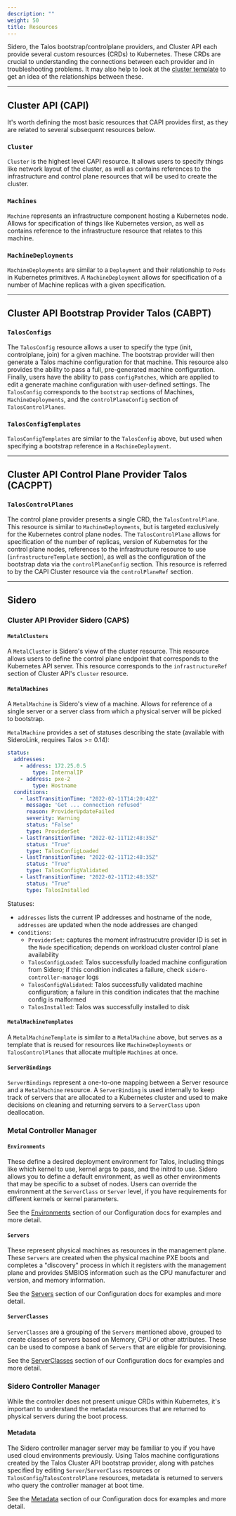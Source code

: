 ```yaml
---
description: ""
weight: 50
title: Resources
---
```


Sidero, the Talos bootstrap/controlplane providers, and Cluster API each provide several custom resources (CRDs) to Kubernetes.
These CRDs are crucial to understanding the connections between each provider and in troubleshooting problems.
It may also help to look at the [cluster template](https://github.com/talos-systems/sidero/blob/master/templates/cluster-template.yaml) to get an idea of the relationships between these.

---

## Cluster API (CAPI)

It's worth defining the most basic resources that CAPI provides first, as they are related to several subsequent resources below.

### `Cluster`

`Cluster` is the highest level CAPI resource.
It allows users to specify things like network layout of the cluster, as well as contains references to the infrastructure and control plane resources that will be used to create the cluster.

### `Machines`

`Machine` represents an infrastructure component hosting a Kubernetes node.
Allows for specification of things like Kubernetes version, as well as contains reference to the infrastructure resource that relates to this machine.

### `MachineDeployments`

`MachineDeployments` are similar to a `Deployment` and their relationship to `Pods` in Kubernetes primitives.
A `MachineDeployment` allows for specification of a number of Machine replicas with a given specification.

---

## Cluster API Bootstrap Provider Talos (CABPT)

### `TalosConfigs`

The `TalosConfig` resource allows a user to specify the type (init, controlplane, join) for a given machine.
The bootstrap provider will then generate a Talos machine configuration for that machine.
This resource also provides the ability to pass a full, pre-generated machine configuration.
Finally, users have the ability to pass `configPatches`, which are applied to edit a generate machine configuration with user-defined settings.
The `TalosConfig` corresponds to the `bootstrap` sections of Machines, `MachineDeployments`, and the `controlPlaneConfig` section of `TalosControlPlanes`.

### `TalosConfigTemplates`

`TalosConfigTemplates` are similar to the `TalosConfig` above, but used when specifying a bootstrap reference in a `MachineDeployment`.

---

## Cluster API Control Plane Provider Talos (CACPPT)

### `TalosControlPlanes`

The control plane provider presents a single CRD, the `TalosControlPlane`.
This resource is similar to `MachineDeployments`, but is targeted exclusively for the Kubernetes control plane nodes.
The `TalosControlPlane` allows for specification of the number of replicas, version of Kubernetes for the control plane nodes, references to the infrastructure resource to use (`infrastructureTemplate` section), as well as the configuration of the bootstrap data via the `controlPlaneConfig` section.
This resource is referred to by the CAPI Cluster resource via the `controlPlaneRef` section.

---

## Sidero

### Cluster API Provider Sidero (CAPS)

#### `MetalClusters`

A `MetalCluster` is Sidero's view of the cluster resource.
This resource allows users to define the control plane endpoint that corresponds to the Kubernetes API server.
This resource corresponds to the `infrastructureRef` section of Cluster API's `Cluster` resource.

#### `MetalMachines`

A `MetalMachine` is Sidero's view of a machine.
Allows for reference of a single server or a server class from which a physical server will be picked to bootstrap.

`MetalMachine` provides a set of statuses describing the state (available with SideroLink, requires Talos >= 0.14):

```yaml
status:
  addresses:
    - address: 172.25.0.5
        type: InternalIP
    - address: pxe-2
        type: Hostname
  conditions:
    - lastTransitionTime: "2022-02-11T14:20:42Z"
      message: 'Get ... connection refused'
      reason: ProviderUpdateFailed
      severity: Warning
      status: "False"
      type: ProviderSet
    - lastTransitionTime: "2022-02-11T12:48:35Z"
      status: "True"
      type: TalosConfigLoaded
    - lastTransitionTime: "2022-02-11T12:48:35Z"
      status: "True"
      type: TalosConfigValidated
    - lastTransitionTime: "2022-02-11T12:48:35Z"
      status: "True"
      type: TalosInstalled
```

Statuses:

- `addresses` lists the current IP addresses and hostname of the node, `addresses` are updated when the node addresses are changed
- `conditions`:
  - `ProviderSet`: captures the moment infrastrucutre provider ID is set in the `Node` specification; depends on workload cluster control plane availability
  - `TalosConfigLoaded`: Talos successfully loaded machine configuration from Sidero; if this condition indicates a failure, check `sidero-controller-manager` logs
  - `TalosConfigValidated`: Talos successfully validated machine configuration; a failure in this condition indicates that the machine config is malformed
  - `TalosInstalled`: Talos was successfully installed to disk

#### `MetalMachineTemplates`

A `MetalMachineTemplate` is similar to a `MetalMachine` above, but serves as a template that is reused for resources like `MachineDeployments` or `TalosControlPlanes` that allocate multiple `Machines` at once.

#### `ServerBindings`

`ServerBindings` represent a one-to-one mapping between a Server resource and a `MetalMachine` resource.
A `ServerBinding` is used internally to keep track of servers that are allocated to a Kubernetes cluster and used to make decisions on cleaning and returning servers to a `ServerClass` upon deallocation.

### Metal Controller Manager

#### `Environments`

These define a desired deployment environment for Talos, including things like which kernel to use, kernel args to pass, and the initrd to use.
Sidero allows you to define a default environment, as well as other environments that may be specific to a subset of nodes.
Users can override the environment at the `ServerClass` or `Server` level, if you have requirements for different kernels or kernel parameters.

See the [Environments](../../resource-configuration/environments/) section of our Configuration docs for examples and more detail.

#### `Servers`

These represent physical machines as resources in the management plane.
These `Servers` are created when the physical machine PXE boots and completes a "discovery" process in which it registers with the management plane and provides SMBIOS information such as the CPU manufacturer and version, and memory information.

See the [Servers](../../resource-configuration/servers/) section of our Configuration docs for examples and more detail.

#### `ServerClasses`

`ServerClasses` are a grouping of the `Servers` mentioned above, grouped to create classes of servers based on Memory, CPU or other attributes.
These can be used to compose a bank of `Servers` that are eligible for provisioning.

See the [ServerClasses](../../resource-configuration/serverclasses/) section of our Configuration docs for examples and more detail.

### Sidero Controller Manager

While the controller does not present unique CRDs within Kubernetes, it's important to understand the metadata resources that are returned to physical servers during the boot process.

#### Metadata

The Sidero controller manager server may be familiar to you if you have used cloud environments previously.
Using Talos machine configurations created by the Talos Cluster API bootstrap provider, along with patches specified by editing `Server`/`ServerClass` resources or `TalosConfig`/`TalosControlPlane` resources, metadata is returned to servers who query the controller manager at boot time.

See the [Metadata](../../resource-configuration/metadata/) section of our Configuration docs for examples and more detail.
